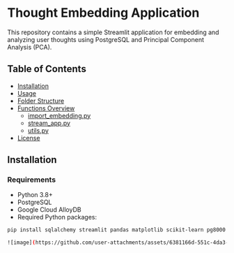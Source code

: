# Thought Embedding Application

This repository contains a simple Streamlit application for embedding and analyzing user thoughts using PostgreSQL and Principal Component Analysis (PCA).

## Table of Contents

- [Installation](#installation)
- [Usage](#usage)
- [Folder Structure](#folder-structure)
- [Functions Overview](#functions-overview)
  - [import_embedding.py](#import_embeddingpy)
  - [stream_app.py](#stream_apppy)
  - [utils.py](#utilspy)
- [License](#license)

## Installation

### Requirements

- Python 3.8+
- PostgreSQL
- Google Cloud AlloyDB
- Required Python packages:

```bash
pip install sqlalchemy streamlit pandas matplotlib scikit-learn pg8000

![image](https://github.com/user-attachments/assets/6381166d-551c-4da3-8a35-e0e59de0610d)

